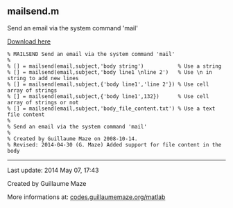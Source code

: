 ## mailsend.m ##
Send an email via the system command 'mail'

[Download here](http://guillaumemaze.googlecode.com/svn/trunk/matlab/codes/inout/mailsend.m)

```
% MAILSEND Send an email via the system command 'mail'
%
% [] = mailsend(email,subject,'body string')           % Use a string
% [] = mailsend(email,subject,'body line1 \nline 2')   % Use \n in string to add new lines
% [] = mailsend(email,subject,{'body line1','line 2'}) % Use cell array of strings
% [] = mailsend(email,subject,{'body line1',132})      % Use cell array of strings or not
% [] = mailsend(email,subject,'body_file_content.txt') % Use a text file content 
%
% Send an email via the system command 'mail'
%
% Created by Guillaume Maze on 2008-10-14.
% Revised: 2014-04-30 (G. Maze) Added support for file content in the body
```

---

Last update: 2014 May 07, 17:43

Created by Guillaume Maze

More informations at: [codes.guillaumemaze.org/matlab](http://codes.guillaumemaze.org/matlab)